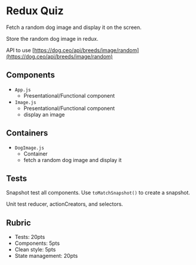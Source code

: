 # Redux Quiz

Fetch a random dog image and display it on the screen.

Store the random dog image in redux.

API to use [https://dog.ceo/api/breeds/image/random](https://dog.ceo/api/breeds/image/random)

## Components

* `App.js`
  * Presentational/Functional component
* `Image.js`
  * Presentational/Functional component
  * display an image

## Containers

* `DogImage.js`
  * Container
  * fetch a random dog image and display it

## Tests

Snapshot test all components. Use `toMatchSnapshot()`
to create a snapshot.

Unit test reducer, actionCreators, and selectors.

## Rubric

* Tests: 20pts
* Components: 5pts
* Clean style: 5pts
* State management: 20pts
